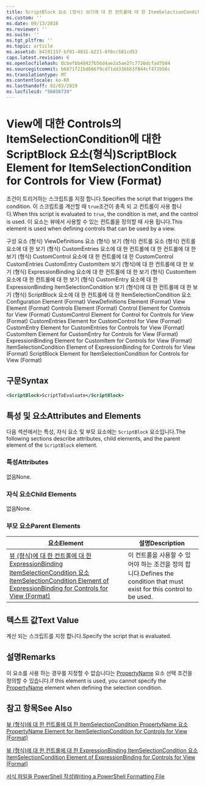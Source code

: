 ```yaml
---
title: ScriptBlock 요소 (형식) 보기에 대 한 컨트롤에 대 한 ItemSelectionCondition | Microsoft Docs
ms.custom: ''
ms.date: 09/13/2016
ms.reviewer: ''
ms.suite: ''
ms.tgt_pltfrm: ''
ms.topic: article
ms.assetid: b4191157-bf01-4831-b221-6f8cc581cd53
caps.latest.revision: 6
ms.openlocfilehash: 0cbefbb48427b56d4ae2a5ae27c7726dcfad7b84
ms.sourcegitcommit: b6871f21bd666f9cd71dd336bb3f844cf472b56c
ms.translationtype: MT
ms.contentlocale: ko-KR
ms.lasthandoff: 02/03/2019
ms.locfileid: "56856739"
---
```

# <a name="scriptblock-element-for-itemselectioncondition-for-controls-for-view-format"></a><span data-ttu-id="4d810-102">View에 대한 Controls의 ItemSelectionCondition에 대한 ScriptBlock 요소(형식)</span><span class="sxs-lookup"><span data-stu-id="4d810-102">ScriptBlock Element for ItemSelectionCondition for Controls for View (Format)</span></span>

<span data-ttu-id="4d810-103">조건이 트리거하는 스크립트를 지정 합니다.</span><span class="sxs-lookup"><span data-stu-id="4d810-103">Specifies the script that triggers the condition.</span></span> <span data-ttu-id="4d810-104">이 스크립트를 계산할 때 `true`조건이 충족 되 고 컨트롤이 사용 합니다.</span><span class="sxs-lookup"><span data-stu-id="4d810-104">When this script is evaluated to `true`, the condition is met, and the control is used.</span></span> <span data-ttu-id="4d810-105">이 요소는 뷰에서 사용할 수 있는 컨트롤을 정의할 때 사용 됩니다.</span><span class="sxs-lookup"><span data-stu-id="4d810-105">This element is used when defining controls that can be used by a view.</span></span>

<span data-ttu-id="4d810-106">구성 요소 (형식) ViewDefinitions 요소 (형식) 보기 (형식) 컨트롤 요소 (형식) 컨트롤 요소에 대 한 보기 (형식) CustomEntries 요소에 대 한 컨트롤에 대 한 컨트롤에 대 한 보기 (형식) CustomControl 요소에 대 한 컨트롤에 대 한 CustomControl CustomEntries CustomEntry CustomItem 보기 (형식)에 대 한 컨트롤에 대 한 보기 (형식) ExpressionBinding 요소에 대 한 컨트롤에 대 한 보기 (형식) CustomItem 요소에 대 한 컨트롤에 대 한 보기 (형식) CustomEntry 요소에 대 한 ExpressionBinding ItemSelectionCondition 보기 (형식)에 대 한 컨트롤에 대 한 보기 (형식) ScriptBlock 요소에 대 한 컨트롤에 대 한 ItemSelectionCondition 요소</span><span class="sxs-lookup"><span data-stu-id="4d810-106">Configuration Element (Format) ViewDefinitions Element (Format) View Element (Format) Controls Element (Format) Control Element for Controls for View (Format) CustomControl Element for Control for Controls for View (Format) CustomEntries Element for CustomControl for View (Format) CustomEntry Element for CustomEntries for Controls for View (Format) CustomItem Element for CustomEntry for Controls for View (Format) ExpressionBinding Element for CustomItem for Controls for View (Format) ItemSelectionCondition Element of ExpressionBinding for Controls for View (Format) ScriptBlock Element for ItemSelectionCondition for Controls for View (Format)</span></span>

## <a name="syntax"></a><span data-ttu-id="4d810-107">구문</span><span class="sxs-lookup"><span data-stu-id="4d810-107">Syntax</span></span>

```xml
<ScriptBlock>ScriptToEvaluate</ScriptBlock>
```

## <a name="attributes-and-elements"></a><span data-ttu-id="4d810-108">특성 및 요소</span><span class="sxs-lookup"><span data-stu-id="4d810-108">Attributes and Elements</span></span>

<span data-ttu-id="4d810-109">다음 섹션에서는 특성, 자식 요소 및 부모 요소에는 `ScriptBlock` 요소입니다.</span><span class="sxs-lookup"><span data-stu-id="4d810-109">The following sections describe attributes, child elements, and the parent element of the `ScriptBlock` element.</span></span>

### <a name="attributes"></a><span data-ttu-id="4d810-110">특성</span><span class="sxs-lookup"><span data-stu-id="4d810-110">Attributes</span></span>

<span data-ttu-id="4d810-111">없음</span><span class="sxs-lookup"><span data-stu-id="4d810-111">None.</span></span>

### <a name="child-elements"></a><span data-ttu-id="4d810-112">자식 요소</span><span class="sxs-lookup"><span data-stu-id="4d810-112">Child Elements</span></span>

<span data-ttu-id="4d810-113">없음</span><span class="sxs-lookup"><span data-stu-id="4d810-113">None.</span></span>

### <a name="parent-elements"></a><span data-ttu-id="4d810-114">부모 요소</span><span class="sxs-lookup"><span data-stu-id="4d810-114">Parent Elements</span></span>

|<span data-ttu-id="4d810-115">요소</span><span class="sxs-lookup"><span data-stu-id="4d810-115">Element</span></span>|<span data-ttu-id="4d810-116">설명</span><span class="sxs-lookup"><span data-stu-id="4d810-116">Description</span></span>|
|-------------|-----------------|
|[<span data-ttu-id="4d810-117">뷰 (형식)에 대 한 컨트롤에 대 한 ExpressionBinding ItemSelectionCondition 요소</span><span class="sxs-lookup"><span data-stu-id="4d810-117">ItemSelectionCondition Element of ExpressionBinding for Controls for View (Format)</span></span>](./itemselectioncondition-element-for-expressionbinding-for-controls-for-view-format.md)|<span data-ttu-id="4d810-118">이 컨트롤을 사용할 수 있어야 하는 조건을 정의 합니다.</span><span class="sxs-lookup"><span data-stu-id="4d810-118">Defines the condition that must exist for this control to be used.</span></span>|

## <a name="text-value"></a><span data-ttu-id="4d810-119">텍스트 값</span><span class="sxs-lookup"><span data-stu-id="4d810-119">Text Value</span></span>

<span data-ttu-id="4d810-120">계산 되는 스크립트를 지정 합니다.</span><span class="sxs-lookup"><span data-stu-id="4d810-120">Specify the script that is evaluated.</span></span>

## <a name="remarks"></a><span data-ttu-id="4d810-121">설명</span><span class="sxs-lookup"><span data-stu-id="4d810-121">Remarks</span></span>

<span data-ttu-id="4d810-122">이 요소를 사용 하는 경우를 지정할 수 없습니다는 [PropertyName](./propertyname-element-for-itemselectioncondition-for-controls-for-view-format.md) 요소 선택 조건을 정의할 수 있습니다.</span><span class="sxs-lookup"><span data-stu-id="4d810-122">If this element is used, you cannot specify the [PropertyName](./propertyname-element-for-itemselectioncondition-for-controls-for-view-format.md) element when defining the selection condition.</span></span>

## <a name="see-also"></a><span data-ttu-id="4d810-123">참고 항목</span><span class="sxs-lookup"><span data-stu-id="4d810-123">See Also</span></span>

[<span data-ttu-id="4d810-124">뷰 (형식)에 대 한 컨트롤에 대 한 ItemSelectionCondition PropertyName 요소</span><span class="sxs-lookup"><span data-stu-id="4d810-124">PropertyName Element for ItemSelectionCondition for Controls for View (Format)</span></span>](./propertyname-element-for-itemselectioncondition-for-controls-for-view-format.md)

[<span data-ttu-id="4d810-125">뷰 (형식)에 대 한 컨트롤에 대 한 ExpressionBinding ItemSelectionCondition 요소</span><span class="sxs-lookup"><span data-stu-id="4d810-125">ItemSelectionCondition Element of ExpressionBinding for Controls for View (Format)</span></span>](./itemselectioncondition-element-for-expressionbinding-for-controls-for-view-format.md)

[<span data-ttu-id="4d810-126">서식 파일을 PowerShell 작성</span><span class="sxs-lookup"><span data-stu-id="4d810-126">Writing a PowerShell Formatting File</span></span>](./writing-a-powershell-formatting-file.md)
